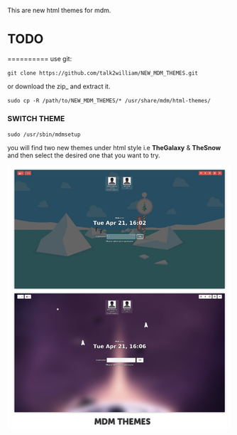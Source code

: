 This are new html themes for mdm.

# TODO
==========
use git:

 `git clone https://github.com/talk2william/NEW_MDM_THEMES.git`

or download the zip_ and extract it.

 `sudo cp -R /path/to/NEW_MDM_THEMES/* /usr/share/mdm/html-themes/`

### SWITCH THEME

 `sudo /usr/sbin/mdmsetup`
 
 you will find two new themes under html style i.e **TheGalaxy** & **TheSnow** and then select the desired one that you want to try.
 
 ![alt text](/screenshots.png "MDM THEMES")